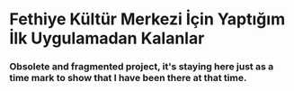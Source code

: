 <h1> Fethiye Kültür Merkezi İçin Yaptığım İlk Uygulamadan Kalanlar</h1>
<h3>Obsolete and fragmented project, it's staying here just as a time mark to show that I have been there at that time.</h3>
